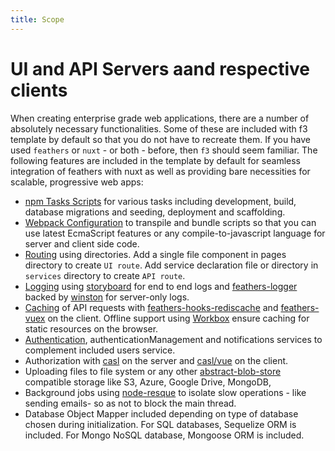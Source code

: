 ```yaml
---
title: Scope
---
```


# UI and API Servers aand respective clients
When creating enterprise grade web applications, there are a number of absolutely necessary functionalities. Some of these are included with f3 template by default so that you do not have to recreate them. 
If you have used `feathers` or `nuxt` - or both - before, then `f3` should seem familiar. The following features are included in the template by default for seamless integration of feathers with nuxt as well as providing bare necessities for scalable, progressive web apps:
- [npm Tasks Scripts](/guide/scripts.md) for various tasks including development, build, database migrations and seeding, deployment and scaffolding.
- [Webpack Configuration](/guide/configuration.md) to transpile and bundle scripts so that you can use latest EcmaScript features or any compile-to-javascript language for server and client side code.
- [Routing](/guide/routing.md) using directories. Add a single file component in pages directory to create `UI route`. Add service declaration file or directory in `services` directory to create `API route`. 
- [Logging](/guide/logging.md) using [storyboard](https://github.com/guigrpa/storyboard) for end to end logs and [feathers-logger](https://github.com/feathersjs-ecosystem/feathers-logger) backed by [winston](https://github.com/winstonjs/winston) for server-only logs.
- [Caching](/guide/caching.md) of API requests with [feathers-hooks-rediscache](https://www.npmjs.com/package/feathers-hooks-rediscache) and [feathers-vuex](https://github.com/feathers-plus/feathers-vuex) on the client. Offline support using [Workbox](https://pwa.nuxtjs.org/modules/workbox.html) ensure caching for static resources on the browser.
- [Authentication](/guide/authentication.md), authenticationManagement and notifications services to complement included users service.
- Authorization with [casl](https://stalniy.github.io/casl/) on the server and [casl/vue](https://github.com/stalniy/casl/tree/master/packages/casl-vue) on the client.
- Uploading files to file system or any other [abstract-blob-store](https://github.com/maxogden/abstract-blob-store) compatible storage like S3, Azure, Google Drive, MongoDB,
- Background jobs using [node-resque](https://github.com/taskrabbit/node-resque) to isolate slow operations - like sending emails- so as not to block the main thread.
- Database Object Mapper included depending on type of database chosen during initialization. For SQL databases, Sequelize ORM is included. For Mongo NoSQL database, Mongoose ORM is included.
